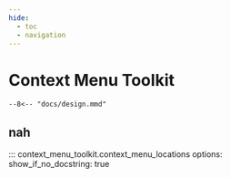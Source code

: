 ```yaml
---
hide:
  - toc
  - navigation
---
```

# Context Menu Toolkit
```mermaid
--8<-- "docs/design.mmd"
```

## nah
::: context_menu_toolkit.context_menu_locations
    options:
        show_if_no_docstring: true
